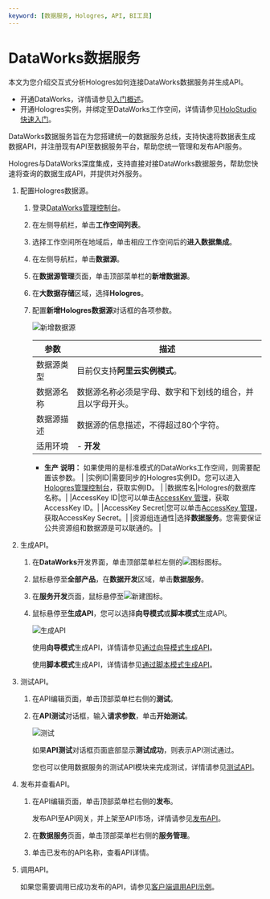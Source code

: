 ```yaml
---
keyword: [数据服务, Hologres, API, BI工具]
---
```


# DataWorks数据服务

本文为您介绍交互式分析Hologres如何连接DataWorks数据服务并生成API。

-   开通DataWorks，详情请参见[入门概述]()。
-   开通Hologres实例，并绑定至DataWorks工作空间，详情请参见[HoloStudio快速入门](/intl.zh-CN/基于HoloStudio的开发/HoloStudio快速入门.md)。

DataWorks数据服务旨在为您搭建统一的数据服务总线，支持快速将数据表生成数据API，并注册现有API至数据服务平台，帮助您统一管理和发布API服务。

Hologres与DataWorks深度集成，支持直接对接DataWorks数据服务，帮助您快速将查询的数据生成API，并提供对外服务。

1.  配置Hologres数据源。

    1.  登录[DataWorks管理控制台](https://workbench.data.aliyun.com/console?#/)。

    2.  在左侧导航栏，单击**工作空间列表**。

    3.  选择工作空间所在地域后，单击相应工作空间后的**进入数据集成**。

    4.  在左侧导航栏，单击**数据源**。

    5.  在**数据源管理**页面，单击顶部菜单栏的**新增数据源**。

    6.  在**大数据存储**区域，选择**Hologres**。

    7.  配置**新增Hologres数据源**对话框的各项参数。

        ![新增数据源](https://static-aliyun-doc.oss-cn-hangzhou.aliyuncs.com/assets/img/zh-CN/4560129951/p139621.png)

        |参数|描述|
        |--|--|
        |数据源类型|目前仅支持**阿里云实例模式**。|
        |数据源名称|数据源名称必须是字母、数字和下划线的组合，并且以字母开头。|
        |数据源描述|数据源的信息描述，不得超过80个字符。|
        |适用环境|        -   **开发**
        -   **生产**
**说明：** 如果使用的是标准模式的DataWorks工作空间，则需要配置该参数。 |
        |实例ID|需要同步的Hologres实例ID。您可以进入[Hologres管理控制台](https://hologram.console.aliyun.com/#/instance)，获取实例ID。 |
        |数据库名|Hologres的数据库名称。|
        |AccessKey ID|您可以单击[AccessKey 管理](https://usercenter.console.aliyun.com/?spm=5176.2020520153.nav-right.dak.3bcf415dCWGUBj#/manage/ak)，获取AccessKey ID。|
        |AccessKey Secret|您可以单击[AccessKey 管理](https://usercenter.console.aliyun.com/?spm=5176.2020520153.nav-right.dak.3bcf415dCWGUBj#/manage/ak)，获取AccessKey Secret。|
        |资源组连通性|选择**数据服务**。您需要保证公共资源组和数据源是可以联通的。 |

2.  生成API。

    1.  在**DataWorks**开发界面，单击顶部菜单栏左侧的![图标](https://static-aliyun-doc.oss-cn-hangzhou.aliyuncs.com/assets/img/zh-CN/4560129951/p139848.png)图标。

    2.  鼠标悬停至**全部产品**，在**数据开发**区域，单击**数据服务**。

    3.  在**服务开发**页面，鼠标悬停至![新建](https://static-aliyun-doc.oss-cn-hangzhou.aliyuncs.com/assets/img/zh-CN/1771348951/p140098.png)图标。

    4.  鼠标悬停至**生成API**，您可以选择**向导模式**或**脚本模式**生成API。

        ![生成API](https://static-aliyun-doc.oss-cn-hangzhou.aliyuncs.com/assets/img/zh-CN/0245470061/p140103.png)

        使用**向导模式**生成API，详情请参见[通过向导模式生成API]()。

        使用**脚本模式**生成API，详情请参见[通过脚本模式生成API]()。

3.  测试API。

    1.  在API编辑页面，单击顶部菜单栏右侧的**测试**。

    2.  在**API测试**对话框，输入**请求参数**，单击**开始测试**。

        ![测试](https://static-aliyun-doc.oss-cn-hangzhou.aliyuncs.com/assets/img/zh-CN/2771348951/p140167.png)

        如果**API测试**对话框页面底部显示**测试成功**，则表示API测试通过。

        您也可以使用数据服务的测试API模块来完成测试，详情请参见[测试API]()。

4.  发布并查看API。

    1.  在API编辑页面，单击顶部菜单栏右侧的**发布**。

        发布API至API网关，并上架至API市场，详情请参见[发布API]()。

    2.  在**数据服务**页面，单击顶部菜单栏右侧的**服务管理**。

    3.  单击已发布的API名称，查看API详情。

5.  调用API。

    如果您需要调用已成功发布的API，请参见[客户端调用API示例]()。


